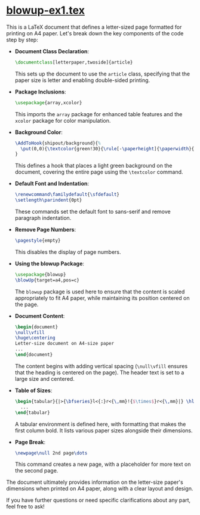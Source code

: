 # [blowup-ex1.tex](https://github.com/rolfn/blowup/blob/master/blowup-ex1.tex)

This is a LaTeX document that defines a letter-sized page formatted for printing on A4 paper. Let's break down the key components of the code step by step:

- **Document Class Declaration**: 
  ```latex
  \documentclass[letterpaper,twoside]{article}
  ```
  This sets up the document to use the `article` class, specifying that the paper size is letter and enabling double-sided printing.

- **Package Inclusions**:
  ```latex
  \usepackage{array,xcolor}
  ```
  This imports the `array` package for enhanced table features and the `xcolor` package for color manipulation.

- **Background Color**:
  ```latex
  \AddToHook{shipout/background}{%
    \put(0,0){\textcolor{green!30}{\rule[-\paperheight]{\paperwidth}{\paperheight}}}%
  }
  ```
  This defines a hook that places a light green background on the document, covering the entire page using the `\textcolor` command.

- **Default Font and Indentation**:
  ```latex
  \renewcommand\familydefault{\sfdefault}
  \setlength\parindent{0pt}
  ```
  These commands set the default font to sans-serif and remove paragraph indentation.

- **Remove Page Numbers**:
  ```latex
  \pagestyle{empty}
  ```
  This disables the display of page numbers.

- **Using the blowup Package**:
  ```latex
  \usepackage{blowup}
  \blowUp{target=a4,pos=c}
  ```
  The `blowup` package is used here to ensure that the content is scaled appropriately to fit A4 paper, while maintaining its position centered on the page.

- **Document Content**:
  ```latex
  \begin{document}
  \null\vfill
  \huge\centering
  Letter-size document on A4-size paper
  ...
  \end{document}
  ```
  The content begins with adding vertical spacing (`\null\vfill` ensures that the heading is centered on the page). The header text is set to a large size and centered.

- **Table of Sizes**:
  ```latex
  \begin{tabular}{|>{\bfseries}l<{:}r<{\,mm}!{$\times$}r<{\,mm}|} \hline
    ...
  \end{tabular}
  ```
  A tabular environment is defined here, with formatting that makes the first column bold. It lists various paper sizes alongside their dimensions.

- **Page Break**:
  ```latex
  \newpage\null 2nd page\dots
  ```
  This command creates a new page, with a placeholder for more text on the second page.

The document ultimately provides information on the letter-size paper's dimensions when printed on A4 paper, along with a clear layout and design. 

If you have further questions or need specific clarifications about any part, feel free to ask!